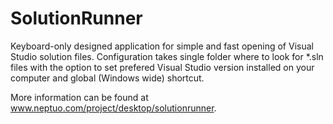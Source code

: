 # SolutionRunner

Keyboard-only designed application for simple and fast opening of Visual Studio solution files. Configuration takes single folder where to look for *.sln files with the option to set prefered Visual Studio version installed on your computer and global (Windows wide) shortcut.

More information can be found at <a target="_blank" href="http://www.neptuo.com/project/desktop/solutionrunner/">www.neptuo.com/project/desktop/solutionrunner</a>.
